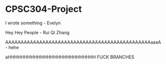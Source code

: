 # CPSC304-Project

I wrote something - Evelyn

Hey Hey People - Rui Qi Zhang

AAAAAAAAAAAAAAAAAAAAAAAAAAAAAAAAAAAAAAAAAAAAAAAaaaA - hehe

aHHHHHHHHHHHHHHHHHHHHHHHHHHH FUCK BRANCHES